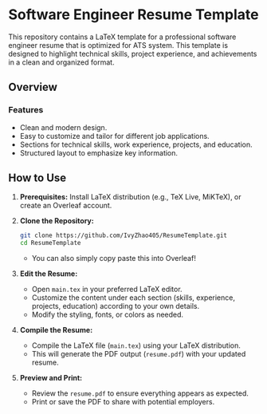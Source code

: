 # Software Engineer Resume Template

This repository contains a LaTeX template for a professional software engineer resume that is optimized for ATS system. This template is designed to highlight technical skills, project experience, and achievements in a clean and organized format.

## Overview

### Features

- Clean and modern design.
- Easy to customize and tailor for different job applications.
- Sections for technical skills, work experience, projects, and education.
- Structured layout to emphasize key information.

## How to Use

1. **Prerequisites:** Install LaTeX distribution (e.g., TeX Live, MiKTeX), or create an Overleaf account.

2. **Clone the Repository:**

    ```bash
    git clone https://github.com/IvyZhao405/ResumeTemplate.git
    cd ResumeTemplate
    ```

    - You can also simply copy paste this into Overleaf!

3. **Edit the Resume:**

    - Open `main.tex` in your preferred LaTeX editor.
    - Customize the content under each section (skills, experience, projects, education) according to your own details.
    - Modify the styling, fonts, or colors as needed.

4. **Compile the Resume:**

    - Compile the LaTeX file (`main.tex`) using your LaTeX distribution.
    - This will generate the PDF output (`resume.pdf`) with your updated resume.

5. **Preview and Print:**

    - Review the `resume.pdf` to ensure everything appears as expected.
    - Print or save the PDF to share with potential employers.
